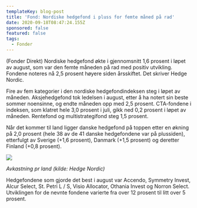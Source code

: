 ```yaml
---
templateKey: blog-post
title: 'Fond: Nordiske hedgefond i pluss for femte måned på rad'
date: 2020-09-18T08:47:24.155Z
sponsored: false
featured: false
tags:
  - Fonder
---
```

(Fonder Direkt) Nordiske hedgefond økte i gjennomsnitt 1,6 prosent i løpet av august, som var den femte måneden på rad med positiv utvikling. Fondene noteres nå 2,5 prosent høyere siden årsskiftet. Det skriver Hedge Nordic.



Fire av fem kategorier i den nordiske hedgefondindeksen steg i løpet av måneden. Aksjehedgefond tok ledelsen i august, etter å ha notert sin beste sommer noensinne, og endte måneden opp med 2,5 prosent. CTA-fondene i indeksen, som klatret hele 3,0 prosent i juli, gikk ned 0,2 prosent i løpet av måneden. Rentefond og multistrategifond steg 1,5 prosent.



Når det kommer til land ligger danske hedgefond på toppen etter en økning på 2,0 prosent (hele 38 av de 41 danske hedgefondene var på plussiden), etterfulgt av Sverige (+1,6 prosent), Danmark (+1,5 prosent) og deretter Finland (+0,8 prosent).



![](/img/589194401.png)

_Avkastning pr land (kilde: Hedge Nordic)_



Hedgefondene som gjorde det best i august var Accendo, Symmetry Invest, Alcur Select, St. Petri L / S, Visio Allocator, Othania Invest og Norron Select. Utviklingen for de nevnte fondene varierte fra over 12 prosent til litt over 5 prosent.
